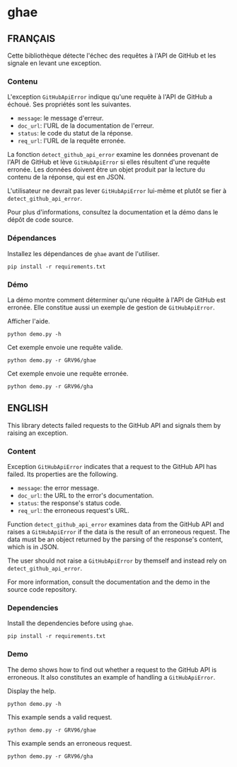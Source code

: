 # ghae

## FRANÇAIS

Cette bibliothèque détecte l'échec des requêtes à l'API de GitHub et les
signale en levant une exception.

### Contenu

L'exception `GitHubApiError` indique qu'une requête à l'API de GitHub a échoué.
Ses propriétés sont les suivantes.

* `message`: le message d'erreur.
* `doc_url`: l'URL de la documentation de l'erreur.
* `status`: le code du statut de la réponse.
* `req_url`: l'URL de la requête erronée.

La fonction `detect_github_api_error` examine les données provenant de l'API de
GitHub et lève `GitHubApiError` si elles résultent d'une requête erronée. Les
données doivent être un objet produit par la lecture du contenu de la réponse,
qui est en JSON.

L'utilisateur ne devrait pas lever `GitHubApiError` lui-même et plutôt se fier
à `detect_github_api_error`.

Pour plus d'informations, consultez la documentation et la démo dans le dépôt
de code source.

### Dépendances

Installez les dépendances de `ghae` avant de l'utiliser.
```
pip install -r requirements.txt
```

### Démo

La démo montre comment déterminer qu'une réquête à l'API de GitHub est erronée.
Elle constitue aussi un exemple de gestion de `GitHubApiError`.

Afficher l'aide.
```
python demo.py -h
```

Cet exemple envoie une requête valide.
```
python demo.py -r GRV96/ghae
```

Cet exemple envoie une requête erronée.
```
python demo.py -r GRV96/gha
```

## ENGLISH

This library detects failed requests to the GitHub API and signals them by
raising an exception.

### Content

Exception `GitHubApiError` indicates that a request to the GitHub API has
failed. Its properties are the following.

* `message`: the error message.
* `doc_url`: the URL to the error's documentation.
* `status`: the response's status code.
* `req_url`: the erroneous request's URL.

Function `detect_github_api_error` examines data from the GitHub API and raises
a `GitHubApiError` if the data is the result of an erroneous request. The data
must be an object returned by the parsing of the response's content, which is
in JSON.

The user should not raise a `GitHubApiError` by themself and instead rely on
`detect_github_api_error`.

For more information, consult the documentation and the demo in the source code
repository.

### Dependencies

Install the dependencies before using `ghae`.
```
pip install -r requirements.txt
```

### Demo

The demo shows how to find out whether a request to the GitHub API is
erroneous. It also constitutes an example of handling a `GitHubApiError`.

Display the help.
```
python demo.py -h
```

This example sends a valid request.
```
python demo.py -r GRV96/ghae
```

This example sends an erroneous request.
```
python demo.py -r GRV96/gha
```
